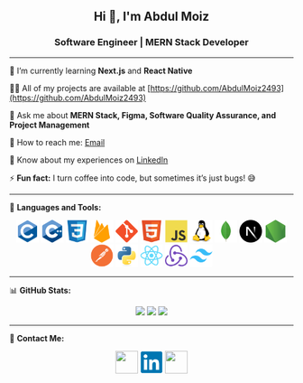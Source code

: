 <div align="center">

## Hi 👋, I'm Abdul Moiz  
### Software Engineer | MERN Stack Developer  

</div>

---

🌱 I’m currently learning **Next.js** and **React Native**  

👨‍💻 All of my projects are available at [https://github.com/AbdulMoiz2493](https://github.com/AbdulMoiz2493)  

💬 Ask me about **MERN Stack, Figma, Software Quality Assurance, and Project Management**  

📧 How to reach me: [Email](mailto:abdulmoiz8895@gmail.com)  

📄 Know about my experiences on [LinkedIn](https://www.linkedin.com/in/abdulmoiz8895/)  

⚡ **Fun fact:** I turn coffee into code, but sometimes it’s just bugs! 😅  

---

🚀 **Languages and Tools:**  

<p align="center">
  <a href="https://www.cprogramming.com/"><img src="https://raw.githubusercontent.com/devicons/devicon/master/icons/c/c-original.svg" width="40" height="40"/></a>
  <a href="https://www.cplusplus.com/"><img src="https://raw.githubusercontent.com/devicons/devicon/master/icons/cplusplus/cplusplus-original.svg" width="40" height="40"/></a>
  <a href="https://www.w3.org/Style/CSS/"><img src="https://raw.githubusercontent.com/devicons/devicon/master/icons/css3/css3-original.svg" width="40" height="40"/></a>
  <a href="https://firebase.google.com/docs"><img src="https://raw.githubusercontent.com/devicons/devicon/master/icons/firebase/firebase-plain.svg" width="40" height="40"/></a>
  <a href="https://git-scm.com/doc"><img src="https://raw.githubusercontent.com/devicons/devicon/master/icons/git/git-original.svg" width="40" height="40"/></a>
  <a href="https://www.w3.org/html/"><img src="https://raw.githubusercontent.com/devicons/devicon/master/icons/html5/html5-original.svg" width="40" height="40"/></a>
  <a href="https://developer.mozilla.org/en-US/docs/Web/JavaScript"><img src="https://raw.githubusercontent.com/devicons/devicon/master/icons/javascript/javascript-original.svg" width="40" height="40"/></a>
  <a href="https://www.linux.org/"><img src="https://raw.githubusercontent.com/devicons/devicon/master/icons/linux/linux-original.svg" width="40" height="40"/></a>
  <a href="https://docs.mongodb.com/"><img src="https://raw.githubusercontent.com/devicons/devicon/master/icons/mongodb/mongodb-original.svg" width="40" height="40"/></a>
  <a href="https://nextjs.org/docs"><img src="https://raw.githubusercontent.com/devicons/devicon/master/icons/nextjs/nextjs-original.svg" width="40" height="40"/></a>
  <a href="https://nodejs.org/en/docs/"><img src="https://raw.githubusercontent.com/devicons/devicon/master/icons/nodejs/nodejs-original.svg" width="40" height="40"/></a>
  <a href="https://www.postman.com/product/api-client/"><img src="https://raw.githubusercontent.com/devicons/devicon/master/icons/postman/postman-original.svg" width="40" height="40"/></a>
  <a href="https://www.python.org/doc/"><img src="https://raw.githubusercontent.com/devicons/devicon/master/icons/python/python-original.svg" width="40" height="40"/></a>
  <a href="https://reactjs.org/docs/getting-started.html"><img src="https://raw.githubusercontent.com/devicons/devicon/master/icons/react/react-original.svg" width="40" height="40"/></a>
  <a href="https://redux.js.org/introduction/getting-started"><img src="https://raw.githubusercontent.com/devicons/devicon/master/icons/redux/redux-original.svg" width="40" height="40"/></a>
  <a href="https://tailwindcss.com/docs"><img src="https://raw.githubusercontent.com/devicons/devicon/master/icons/tailwindcss/tailwindcss-plain.svg" width="40" height="40"/></a>
</p>

---

📊 **GitHub Stats:**  
<p align="center">
  <img src="https://github-readme-streak-stats.herokuapp.com/?user=AbdulMoiz2493&theme=react"/>
  <img src="https://github-readme-stats.vercel.app/api?username=AbdulMoiz2493&show_icons=true&theme=react"/>
  <img src="https://github-readme-stats.vercel.app/api/top-langs/?username=AbdulMoiz2493&layout=compact&theme=react"/>
</p>

---

📢 **Contact Me:**  

<p align="center">
  <a href="https://github.com/AbdulMoiz2493"><img src="https://github.githubassets.com/images/modules/logos_page/GitHub-Mark.png" width="40" height="40"/></a>
  <a href="https://www.linkedin.com/in/abdulmoiz8895/"><img src="https://raw.githubusercontent.com/devicons/devicon/master/icons/linkedin/linkedin-original.svg" width="40" height="40"/></a>
  <a href="mailto:abdulmoiz8895@gmail.com"><img src="https://www.google.com/gmail/about/static/images/favicon.ico" width="40" height="40"/></a>
</p>
